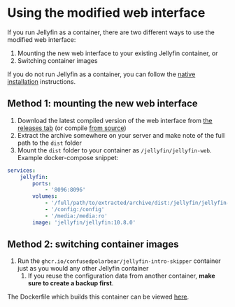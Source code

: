 # Using the modified web interface

If you run Jellyfin as a container, there are two different ways to use the modified web interface:
1. Mounting the new web interface to your existing Jellyfin container, or
2. Switching container images

If you do not run Jellyfin as a container, you can follow the [native installation](native.md) instructions.

## Method 1: mounting the new web interface

1. Download the latest compiled version of the web interface from [the releases tab](https://github.com/ConfusedPolarBear/intro-skipper/releases) (or compile [from source](https://github.com/ConfusedPolarBear/jellyfin-web/tree/intros))
2. Extract the archive somewhere on your server and make note of the full path to the `dist` folder
3. Mount the `dist` folder to your container as `/jellyfin/jellyfin-web`. Example docker-compose snippet:
```yaml
services:
    jellyfin:
        ports:
            - '8096:8096'
        volumes:
            - '/full/path/to/extracted/archive/dist:/jellyfin/jellyfin-web:ro' # <== add this line
            - '/config:/config'
            - '/media:/media:ro'
        image: 'jellyfin/jellyfin:10.8.0'
```

## Method 2: switching container images

1. Run the `ghcr.io/confusedpolarbear/jellyfin-intro-skipper` container just as you would any other Jellyfin container
    1. If you reuse the configuration data from another container, **make sure to create a backup first**.

The Dockerfile which builds this container can be viewed [here](../docker/Dockerfile).

